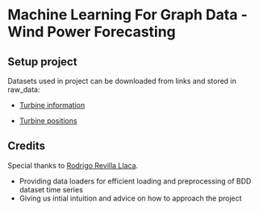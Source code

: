 # Machine Learning For Graph Data - Wind Power Forecasting


## Setup project
Datasets used in project can be downloaded from links and stored in raw_data:

 - [Turbine information](https://bj.bcebos.com/v1/ai-studio-online/85b5cb4eea5a4f259766f42a448e2c04a7499c43e1ae4cc28fbdee8e087e2385?responseContentDisposition=attachment%253B%2520filename%253Dwtbdata_245days.csv&authorization=bce-auth-v1%252F0ef6765c1e494918bc0d4c3ca3e5c6d1%252F2022-05-05T14%253A17%253A03Z%252F-1%252F%252F5932bfb6aa3af1bcfb467bf2a4a6877f8823fe96c6f4fd0d4a3caa722354e3ac)

 - [Turbine positions](https://bj.bcebos.com/v1/ai-studio-online/e927ce742c884955bf2a667929d36b2ef41c572cd6e245fa86257ecc2f7be7bc?responseContentDisposition=attachment%253B%2520filename%253Dsdwpf_baidukddcup2022_turb_location.CSV&authorization=bce-auth-v1%252F0ef6765c1e494918bc0d4c3ca3e5c6d1%252F2022-04-11T08%253A27%253A09Z%252F-1%252F%252Fcf377452dbd186873680f2f0fe39200b3de86083a036da220ab8a02abc5a8032)

## Credits

Special thanks to [Rodrigo Revilla Llaca](https://www.tudelft.nl/staff/r.revillallaca/?cHash=f1f0f06b40431096072e2af2ade4886e).
- Providing data loaders for efficient loading and preprocessing of BDD dataset time series
- Giving us intial intuition and advice on how to approach the project
